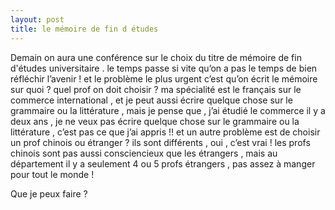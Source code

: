 ```yaml
---
layout: post
title: le mémoire de fin d études
---
```


Demain on aura une conférence sur le choix du titre de mémoire de fin d'études universitaire . le temps passe si vite qu’on a pas le temps de bien réfléchir l’avenir ! et le problème le plus urgent c’est qu’on écrit le mémoire sur quoi ? quel prof on doit choisir ? ma spécialité est le français sur le commerce international , et je peut aussi écrire quelque chose sur le grammaire ou la littérature , mais je pense que , j’ai étudié le commerce il y a deux ans , je ne veux pas écrire quelque chose sur le grammaire ou la littérature , c’est pas ce que j’ai appris !! et un autre problème est de choisir un prof chinois ou étranger ? ils sont différents , oui , c’est vrai ! les profs chinois sont pas aussi consciencieux que les étrangers , mais au département il y a seulement 4 ou 5 profs étrangers , pas assez à manger pour tout le monde !

Que je peux faire ?
